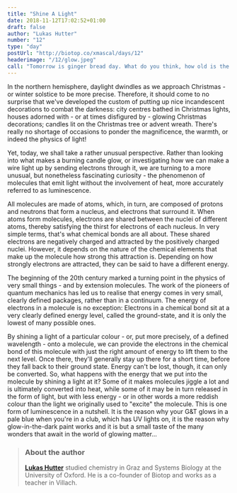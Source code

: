 ```yaml
---
title: "Shine A Light"
date: 2018-11-12T17:02:52+01:00
draft: false
author: "Lukas Hutter"
number: "12"
type: "day"
postUrl: "http://biotop.co/xmascal/days/12"
headerimage: "/12/glow.jpeg"
call: "Tomorrow is ginger bread day. What do you think, how old is the oldest ginger bread house?"
---
```

In the northern hemisphere, daylight dwindles as we approach Christmas - or winter solstice to be more precise. Therefore, it should come to no surprise that we've developed the custom of putting up nice incandescent decorations to combat the darkness: city centres bathed in Christmas lights, houses adorned with - or at times disfigured by - glowing Christmas decorations; candles lit on the Christmas tree or advent wreath. There's really no shortage of occasions to ponder the magnificence, the warmth, or indeed the physics of light!

Yet, today, we shall take a rather unusual perspective. Rather than looking into what makes a burning candle glow, or investigating how we can make a wire light up by sending electrons through it, we are turning to a more unusual, but nonetheless fascinating curiosity - the phenomenon of molecules that emit light without the involvement of heat, more accurately referred to as luminescence.

All molecules are made of atoms, which, in turn, are composed of protons and neutrons that form a nucleus, and electrons that surround it. When atoms form molecules, electrons are shared between the nuclei of different atoms, thereby satisfying the thirst for electrons of each nucleus. In very simple terms, that's what chemical bonds are all about. These shared electrons are negatively charged and attracted by the positively charged nuclei. However, it depends on the nature of the chemical elements that make up the molecule how strong this attraction is. Depending on how strongly electrons are attracted, they can be said to have a different energy.

The beginning of the 20th century marked a turning point in the physics of very small things - and by extension molecules. The work of the pioneers of quantum mechanics has led us to realise that energy comes in very small, clearly defined packages, rather than in a continuum. The energy of electrons in a molecule is no exception: Electrons in a chemical bond sit at a very clearly defined energy level, called the ground-state, and it is only the lowest of many possible ones.

By shining a light of a particular colour - or, put more precisely, of a defined wavelength - onto a molecule, we can provide the electrons in the chemical bond of this molecule with just the right amount of energy to lift them to the next level. Once there, they'll generally stay up there for a short time, before they fall back to their ground state. Energy can't be lost, though, it can only be converted. So, what happens with the energy that we put into the molecule by shining a light at it? Some of it makes molecules jiggle a lot and is ultimately converted into heat, while some of it may be in turn released in the form of light, but with less energy - or in other words a more reddish colour than the light we originally used to "excite" the molecule. This is one form of luminescence in a nutshell. It is the reason why your G&T glows in a pale blue when you're in a club, which has UV lights on, it is the reason why glow-in-the-dark paint works and it is but a small taste of the many wonders that await in the world of glowing matter...
> ### About the author
> **[Lukas Hutter](http://biotop.co/en/person/lukas-hutter/)** studied chemistry in Graz and Systems Biology at the University of Oxford. He is a co-founder of Biotop and works as a teacher in Villach.
<!--more-->
